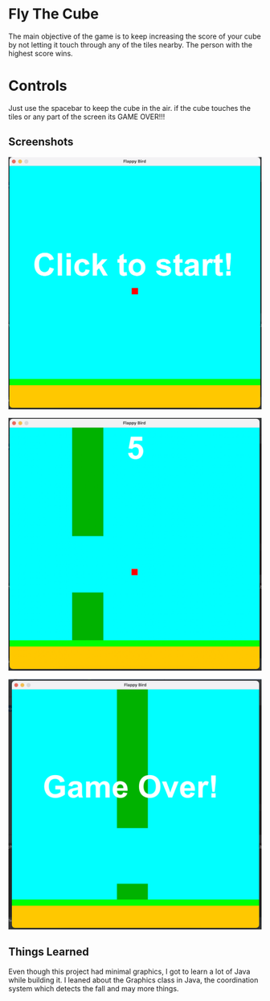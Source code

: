 # Fly The Cube

The main objective of the game is to keep increasing the score of your cube by
not letting it touch through any of the tiles nearby. The person with the highest score wins.

# Controls

Just use the spacebar to keep the cube in the air. if the cube touches the tiles or any part of the screen
its GAME OVER!!!

## Screenshots

![Title Screen](https://raw.githubusercontent.com/Abhaysworkplace/fly-the-cube/main/screenshots/Screenshot%202022-08-03%20at%203.34.34%20PM.png)

![Play Screen](https://raw.githubusercontent.com/Abhaysworkplace/fly-the-cube/main/screenshots/Screenshot%202022-08-03%20at%203.37.01%20PM.png)

![Final Screen](https://raw.githubusercontent.com/Abhaysworkplace/fly-the-cube/main/screenshots/Screenshot%202022-08-03%20at%203.36.05%20PM.png)

## Things Learned

Even though this project had minimal graphics, I got to learn a lot of Java while building it. I leaned about the Graphics class in Java, the coordination system which detects the fall and may more things.
